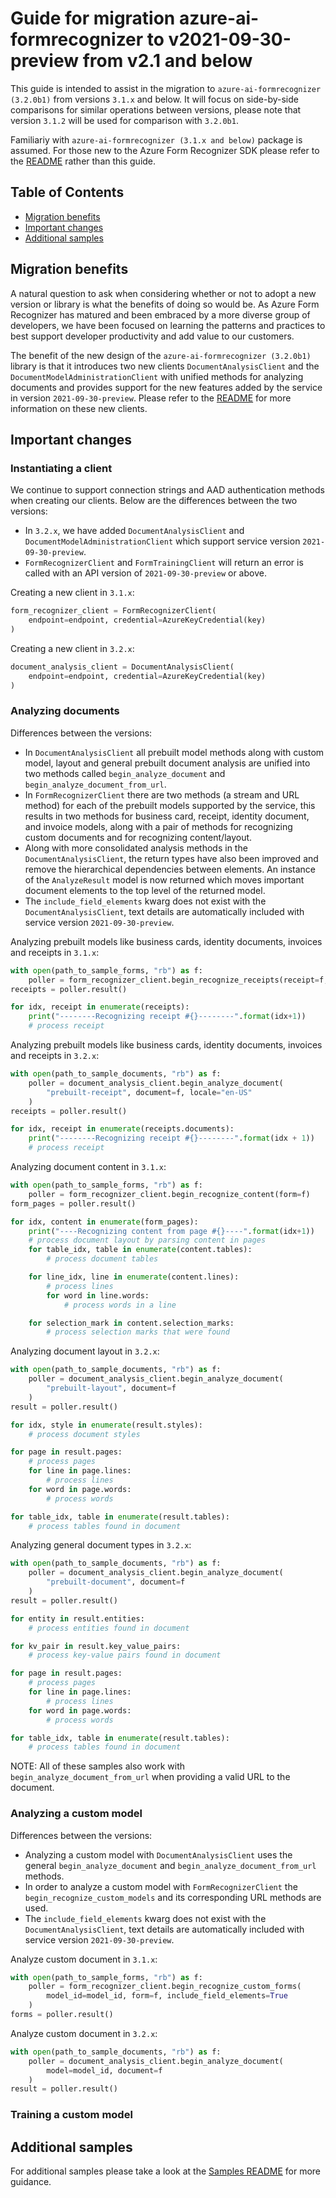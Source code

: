 # Guide for migration azure-ai-formrecognizer to v2021-09-30-preview from v2.1 and below

This guide is intended to assist in the migration to `azure-ai-formrecognizer (3.2.0b1)` from versions `3.1.x` and below. It will focus on side-by-side comparisons for similar operations between versions, please note that version `3.1.2` will be used for comparison with `3.2.0b1`.

Familiariy with `azure-ai-formrecognizer (3.1.x and below)` package is assumed. For those new to the Azure Form Recognizer SDK please refer to the [README](README) rather than this guide.

## Table of Contents
- [Migration benefits](#migration-benefits)
- [Important changes](#important-changes)
- [Additional samples](#additional-samples)

## Migration benefits

A natural question to ask when considering whether or not to adopt a new version or library is what the benefits of doing so would be. As Azure Form Recognizer has matured and been embraced by a more diverse group of developers, we have been focused on learning the patterns and practices to best support developer productivity and add value to our customers.

The benefit of the new design of the `azure-ai-formrecognizer (3.2.0b1)` library is that it introduces two new clients `DocumentAnalysisClient` and the `DocumentModelAdministrationClient` with unified methods for analyzing documents and provides support for the new features added by the service in version `2021-09-30-preview`.
Please refer to the [README](README) for more information on these new clients. 

## Important changes

### Instantiating a client

We continue to support connection strings and AAD authentication methods when creating our clients. Below are the differences between the two versions:

- In `3.2.x`, we have added `DocumentAnalysisClient` and `DocumentModelAdministrationClient` which support service version `2021-09-30-preview`.
- `FormRecognizerClient` and `FormTrainingClient` will return an error is called with an API version of `2021-09-30-preview` or above. 

Creating a new client in `3.1.x`:
```python
form_recognizer_client = FormRecognizerClient(
    endpoint=endpoint, credential=AzureKeyCredential(key)
)
```

Creating a new client in `3.2.x`:
```python
document_analysis_client = DocumentAnalysisClient(
    endpoint=endpoint, credential=AzureKeyCredential(key)
)
```

### Analyzing documents

Differences between the versions:
- In `DocumentAnalysisClient` all prebuilt model methods along with custom model, layout and general prebuilt document analysis are unified into two methods called
`begin_analyze_document` and `begin_analyze_document_from_url`.
- In `FormRecognizerClient` there are two methods (a stream and URL method) for each of the prebuilt models supported by the service, this results in two methods for business card, receipt, identity document, and invoice models, along with a pair of methods for recognizing custom documents and for recognizing content/layout. 
- Along with more consolidated analysis methods in the `DocumentAnalysisClient`, the return types have also been improved and remove the hierarchical dependencies between elements. An instance of the `AnalyzeResult` model is now returned which moves important document elements to the top level of the returned model.
- The `include_field_elements` kwarg does not exist with the `DocumentAnalysisClient`, text details are automatically included with service version `2021-09-30-preview`.

Analyzing prebuilt models like business cards, identity documents, invoices and receipts in `3.1.x`:
```python
with open(path_to_sample_forms, "rb") as f:
    poller = form_recognizer_client.begin_recognize_receipts(receipt=f, locale="en-US")
receipts = poller.result()

for idx, receipt in enumerate(receipts):
    print("--------Recognizing receipt #{}--------".format(idx+1))
    # process receipt
```

Analyzing prebuilt models like business cards, identity documents, invoices and receipts in `3.2.x`:
```python
with open(path_to_sample_documents, "rb") as f:
    poller = document_analysis_client.begin_analyze_document(
        "prebuilt-receipt", document=f, locale="en-US"
    )
receipts = poller.result()

for idx, receipt in enumerate(receipts.documents):
    print("--------Recognizing receipt #{}--------".format(idx + 1))
    # process receipt
```

Analyzing document content in `3.1.x`:
```python
with open(path_to_sample_forms, "rb") as f:
    poller = form_recognizer_client.begin_recognize_content(form=f)
form_pages = poller.result()

for idx, content in enumerate(form_pages):
    print("----Recognizing content from page #{}----".format(idx+1))
    # process document layout by parsing content in pages
    for table_idx, table in enumerate(content.tables):
        # process document tables

    for line_idx, line in enumerate(content.lines):
        # process lines
        for word in line.words:
            # process words in a line

    for selection_mark in content.selection_marks:
        # process selection marks that were found
```


Analyzing document layout in `3.2.x`:
```python
with open(path_to_sample_documents, "rb") as f:
    poller = document_analysis_client.begin_analyze_document(
        "prebuilt-layout", document=f
    )
result = poller.result()

for idx, style in enumerate(result.styles):
    # process document styles

for page in result.pages:
    # process pages
    for line in page.lines:
        # process lines
    for word in page.words:
        # process words

for table_idx, table in enumerate(result.tables):
    # process tables found in document
```

Analyzing general document types in `3.2.x`:
```python
with open(path_to_sample_documents, "rb") as f:
    poller = document_analysis_client.begin_analyze_document(
        "prebuilt-document", document=f
    )
result = poller.result()

for entity in result.entities:
    # process entities found in document

for kv_pair in result.key_value_pairs:
    # process key-value pairs found in document

for page in result.pages:
    # process pages
    for line in page.lines:
        # process lines
    for word in page.words:
        # process words

for table_idx, table in enumerate(result.tables):
    # process tables found in document
```

NOTE: All of these samples also work with `begin_analyze_document_from_url` when providing a valid URL to the document.

### Analyzing a custom model

Differences between the versions:
- Analyzing a custom model with `DocumentAnalysisClient` uses the general `begin_analyze_document` and `begin_analyze_document_from_url` methods.
- In order to analyze a custom model with `FormRecognizerClient` the `begin_recognize_custom_models` and its corresponding URL methods are used.
- The `include_field_elements` kwarg does not exist with the `DocumentAnalysisClient`, text details are automatically included with service version `2021-09-30-preview`.

Analyze custom document in `3.1.x`:
```python
with open(path_to_sample_forms, "rb") as f:
    poller = form_recognizer_client.begin_recognize_custom_forms(
        model_id=model_id, form=f, include_field_elements=True
    )
forms = poller.result()
```

Analyze custom document in `3.2.x`:
```python
with open(path_to_sample_documents, "rb") as f:
    poller = document_analysis_client.begin_analyze_document(
        model=model_id, document=f
    )
result = poller.result()
```

### Training a custom model


## Additional samples

For additional samples please take a look at the [Samples README](SAMPLES_README) for more guidance.

[README]: https://github.com/Azure/azure-sdk-for-python/blob/main/sdk/formrecognizer/azure-ai-formrecognizer/README.md
[SAMPLES_README]: https://github.com/Azure/azure-sdk-for-python/blob/main/sdk/formrecognizer/azure-ai-formrecognizer/samples/README.md
